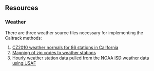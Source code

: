 ## Resources

### Weather
There are three weather source files necessary for implementing the Caltrack methods:

1. [CZ2010 weather normals for 86 stations in California](http://www.CalTRACK.org/weather.html)
2. [Mapping of zip codes to weather stations](https://raw.githubusercontent.com/impactlab/caltrack/master/data-sources/weather/ZipCodetoCZ2010WeatherStationMap.csv)
3. [Hourly weather station data pulled from the NOAA ISD weather data using USAF](http://www.ncdc.noaa.gov/cdo-web/)
